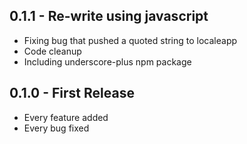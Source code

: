 ## 0.1.1 - Re-write using javascript
* Fixing bug that pushed a quoted string to localeapp
* Code cleanup
* Including underscore-plus npm package

## 0.1.0 - First Release
* Every feature added
* Every bug fixed
